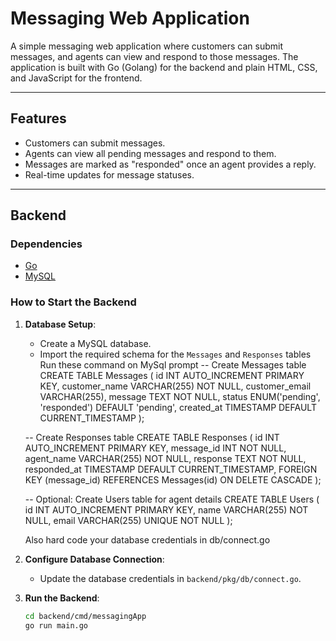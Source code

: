 # Messaging Web Application

A simple messaging web application where customers can submit messages, and agents can view and respond to those messages. The application is built with Go (Golang) for the backend and plain HTML, CSS, and JavaScript for the frontend.

---

## Features
- Customers can submit messages.
- Agents can view all pending messages and respond to them.
- Messages are marked as "responded" once an agent provides a reply.
- Real-time updates for message statuses.

---

## Backend

### Dependencies
- [Go](https://go.dev/)
- [MySQL](https://www.mysql.com/)

### How to Start the Backend
1. **Database Setup**:
   - Create a MySQL database.
   - Import the required schema for the `Messages` and `Responses` tables 
   Run these command on MySql prompt 
   -- Create Messages table
    CREATE TABLE Messages (
        id INT AUTO_INCREMENT PRIMARY KEY,
        customer_name VARCHAR(255) NOT NULL,
        customer_email VARCHAR(255),
        message TEXT NOT NULL,
        status ENUM('pending', 'responded') DEFAULT 'pending',
        created_at TIMESTAMP DEFAULT CURRENT_TIMESTAMP
    );

    -- Create Responses table
    CREATE TABLE Responses (
        id INT AUTO_INCREMENT PRIMARY KEY,
        message_id INT NOT NULL,
        agent_name VARCHAR(255) NOT NULL,
        response TEXT NOT NULL,
        responded_at TIMESTAMP DEFAULT CURRENT_TIMESTAMP,
        FOREIGN KEY (message_id) REFERENCES Messages(id) ON DELETE CASCADE
    );

    -- Optional: Create Users table for agent details
    CREATE TABLE Users (
        id INT AUTO_INCREMENT PRIMARY KEY,
        name VARCHAR(255) NOT NULL,
        email VARCHAR(255) UNIQUE NOT NULL
    );

    Also hard code your database credentials in db/connect.go


2. **Configure Database Connection**:
   - Update the database credentials in `backend/pkg/db/connect.go`.

3. **Run the Backend**:
   ```bash
   cd backend/cmd/messagingApp
   go run main.go

